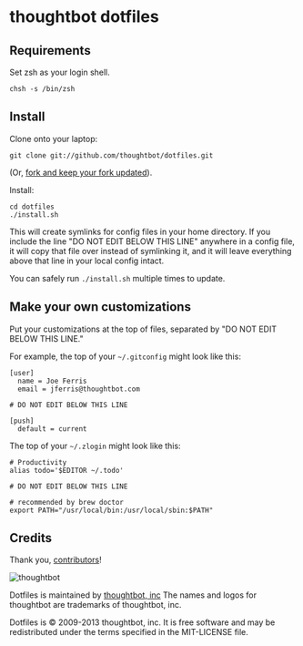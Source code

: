 thoughtbot dotfiles
===================

Requirements
------------

Set zsh as your login shell.

    chsh -s /bin/zsh

Install
-------

Clone onto your laptop:

    git clone git://github.com/thoughtbot/dotfiles.git

(Or, [fork and keep your fork
updated](http://robots.thoughtbot.com/post/5133345960)).

Install:

    cd dotfiles
    ./install.sh

This will create symlinks for config files in your home directory. If you
include the line "DO NOT EDIT BELOW THIS LINE" anywhere in a config file, it
will copy that file over instead of symlinking it, and it will leave
everything above that line in your local config intact.

You can safely run `./install.sh` multiple times to update.

Make your own customizations
----------------------------

Put your customizations at the top of files, separated by "DO NOT EDIT BELOW
THIS LINE."

For example, the top of your `~/.gitconfig` might look like this:

    [user]
      name = Joe Ferris
      email = jferris@thoughtbot.com

    # DO NOT EDIT BELOW THIS LINE

    [push]
      default = current

The top of your `~/.zlogin` might look like this:

    # Productivity
    alias todo='$EDITOR ~/.todo'

    # DO NOT EDIT BELOW THIS LINE

    # recommended by brew doctor
    export PATH="/usr/local/bin:/usr/local/sbin:$PATH"

Credits
-------

Thank you, [contributors](/thoughtbot/dotfiles/graphs/contributors)!

![thoughtbot](http://thoughtbot.com/images/tm/logo.png)

Dotfiles is maintained by [thoughtbot, inc](http://thoughtbot.com/community)
The names and logos for thoughtbot are trademarks of thoughtbot, inc.

Dotfiles is © 2009-2013 thoughtbot, inc. It is free software and may be
redistributed under the terms specified in the MIT-LICENSE file.

